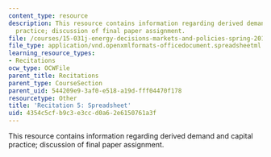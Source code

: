 ```yaml
---
content_type: resource
description: This resource contains information regarding derived demand and capital
  practice; discussion of final paper assignment.
file: /courses/15-031j-energy-decisions-markets-and-policies-spring-2012/4354c5cfb9c3e3ccd0a62e6150761a3f_MIT15_031JS12_DDC_Spdsht.xlsx
file_type: application/vnd.openxmlformats-officedocument.spreadsheetml.sheet
learning_resource_types:
- Recitations
ocw_type: OCWFile
parent_title: Recitations
parent_type: CourseSection
parent_uid: 544209e9-3af0-e518-a19d-fff04470f178
resourcetype: Other
title: 'Recitation 5: Spreadsheet'
uid: 4354c5cf-b9c3-e3cc-d0a6-2e6150761a3f
---
```

This resource contains information regarding derived demand and capital practice; discussion of final paper assignment.


